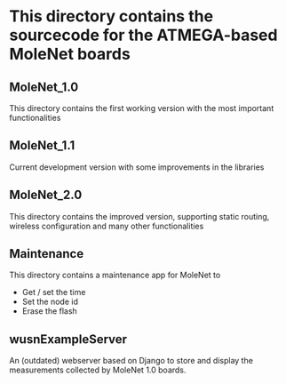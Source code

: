 # This directory contains the sourcecode for the ATMEGA-based MoleNet boards

## MoleNet_1.0

This directory contains the first working version with the most important
functionalities

## MoleNet_1.1

Current development version with some improvements in the libraries

## MoleNet_2.0

This directory contains the improved version, supporting static routing, wireless configuration and many other functionalities

## Maintenance

This directory contains a maintenance app for MoleNet to
- Get / set the time
- Set the node id
- Erase the flash

## wusnExampleServer

An (outdated) webserver based on Django to store and display the measurements
collected by MoleNet 1.0 boards.
